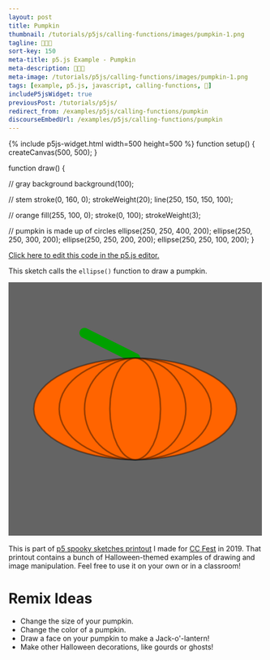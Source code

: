 ```yaml
---
layout: post
title: Pumpkin
thumbnail: /tutorials/p5js/calling-functions/images/pumpkin-1.png
tagline: 🎃🎃🎃
sort-key: 150
meta-title: p5.js Example - Pumpkin
meta-description: 🎃🎃🎃
meta-image: /tutorials/p5js/calling-functions/images/pumpkin-1.png
tags: [example, p5.js, javascript, calling-functions, 🎃]
includeP5jsWidget: true
previousPost: /tutorials/p5js/
redirect_from: /examples/p5js/calling-functions/pumpkin
discourseEmbedUrl: /examples/p5js/calling-functions/pumpkin
---
```


{% include p5js-widget.html width=500 height=500 %}
function setup() {
  createCanvas(500, 500);
}

function draw() {

  // gray background
  background(100);

  // stem
  stroke(0, 160, 0);
  strokeWeight(20);
  line(250, 150, 150, 100);

  // orange
  fill(255, 100, 0);
  stroke(0, 100);
  strokeWeight(3);

  // pumpkin is made up of circles
  ellipse(250, 250, 400, 200);
  ellipse(250, 250, 300, 200);
  ellipse(250, 250, 200, 200);
  ellipse(250, 250, 100, 200);
}
</script>

[Click here to edit this code in the p5.js editor.](https://editor.p5js.org/KevinWorkman/sketches/Rhpew5JsV)

This sketch calls the `ellipse()` function to draw a pumpkin.

![pumpkin](/tutorials/p5js/calling-functions/images/pumpkin-2.png)

This is part of [p5 spooky sketches printout](http://tinyurl.com/p5-spooky-sketches) I made for [CC Fest](http://ccfest.rocks/) in 2019. That printout contains a bunch of Halloween-themed examples of drawing and image manipulation. Feel free to use it on your own or in a classroom!

# Remix Ideas

- Change the size of your pumpkin.
- Change the color of a pumpkin.
- Draw a face on your pumpkin to make a Jack-o'-lantern!
- Make other Halloween decorations, like gourds or ghosts!
